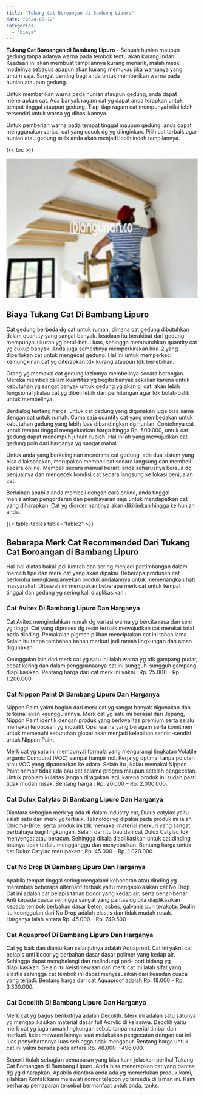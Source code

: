 ```yaml
---
title: "Tukang Cat Boroangan di Bambang Lipuro"
date: "2024-06-12"
categories: 
  - "biaya"
---
```


**Tukang Cat Boroangan di Bambang Lipuro** – Sebuah hunian maupun gedung tanpa adanya warna pada tembok tentu akan kurang indah. Keadaan ini akan membuat tampilannya kurang menarik, malah meski modelnya sebagus apapun akan kurang memukau jika warnanya yang umum saja. Sangat penting bagi anda untuk memberikan warna pada hunian ataupun gedung.

Untuk memberikan warna pada hunian ataupun gedung, anda dapat menerapkan cat. Ada banyak ragam cat yg dapat anda terapkan untuk tempat tinggal ataupun gedung. Tiap-tiap ragam cat mempunyai nilai lebih tersendiri untuk warna yg dihasilkannya.

Untuk pemberian warna pada tempat tinggal maupun gedung, anda dapat menggunakan variasi cat yang cocok dg yg diinginkan. Pilih cat terbaik agar hunian atau gedung milik anda akan menjadi lebih indah tampilannya.

{{< toc >}}

![Tukang Cat Boroangan di Bambang Lipuro](/images/jasa-cat-murah38.png)

## Biaya Tukang Cat Di Bambang Lipuro

Cat gedung berbeda dg cat untuk rumah, dimana cat gedung dibutuhkan dalam quantity yang sangat banyak. keadaan itu berakibat dari gedung mempunyai ukuran yg betul-betul luas, sehingga membutuhkan quantity cat yg cukup banyak. Anda juga semestinya memperkirakan kira-2 yang diperlukan cat untuk mengecat gedung. Hal ini untuk memperkecil kemungkinan cat yg diterapkan tdk kurang ataupun tdk berlebihan.

Orang yg memakai cat gedung lazimnya membelinya secara borongan. Mereka membeli dalam kuantitas yg begitu banyak sekalian karena untuk kebutuhan yg sangat banyak untuk gedung yg akan di cat. akan lebih fungsional jikalau cat yg dibeli lebih dari perhitungan agar tdk bolak-balik untuk membelinya.

Berdialog tentang harga, untuk cat gedung yang digunakan juga bisa sama dengan cat untuk rumah. Cuma saja quantity cat yang membedakan untuk kebutuhan gedung yang lebih luas dibandingkan dg hunian. Contohnya cat untuk tempat tinggal mengeluarkan harga hingga Rp. 500.000, untuk cat gedung dapat menempuh jutaan rupiah. Hal inilah yang mewujudkan cat gedung poin dari harganya yg sangat mahal.

Untuk anda yang berkeinginan menerima cat gedung, ada dua sistem yang bisa dilaksanakan, merupakan membeli cat secara langsung dan membeli secara online. Membeli secara manual berarti anda seharusnya bersua dg penjualnya dan mengecek kondisi cat secara langsung ke lokasi penjualan cat.

Berlainan apabila anda membeli dengan cara online, anda tinggal menjalankan pengorderan dan pembayaran saja untuk mendapatkan cat yang diharapkan. Cat yg diorder nantinya akan dikirimkan hingga ke hunian anda.

{{< table-tables table="table2" >}}

## Beberapa Merk Cat Recommended Dari Tukang Cat Boroangan di Bambang Lipuro

Hal-hal diatas bakal jadi lumrah dan sering menjadi pertimbangan dalam memilih tipe dan merk cat yang akan dipakai. Beberapa produsen cat berlomba mengkampanyekan produk andalannya untuk memenangkan hati masyarakat. Dibawah ini merupakan beberapa merk cat untuk tempat tinggal dan gedung yg sering kali diaplikasikan :

### Cat Avitex Di Bambang Lipuro Dan Harganya

Cat Avitex mengindahkan rumah dg variasi warna yg bercita rasa dan seni yg tinggi. Cat yang diproses dg resin terbaik mewujudkan cat merekat total pada dinding. Pemakaian pigmen pilihan menciptakan cat ini tahan lama. Selain itu tanpa tambahan bahan merkuri jadi ramah lingkungan dan aman digunakan.

Keunggulan lain dari merk cat yg satu ini ialah warna yg tdk gampang pudar, cepat kering dan dalam pengguanaanya cat ini sungguh-sungguh gampang diaplikasikan. Rentang harga dari cat merk ini yakni : Rp. 25.000 – Rp. 1.206.000.

### Cat Nippon Paint Di Bambang Lipuro Dan Harganya

Nippon Paint yakni bagian dari merk cat yg sangat banyak digunakan dan terkenal akan keunggulannya. Merk cat yg satu ini berasal dari Jepang, Nippon Paint identik dengan produk yang berkwalitas premium serta selalu memakai terobosan yg inovatif. Opsi warna yang beragam serta komitmen untuk memenuhi kebutuhan global akan menjadi kelebihan sendiri-sendiri untuk Nippon Paint.

Merk cat yg satu ini mempunyai formula yang mengurangi tingkatan Volatile organic Compund (VOC) sampai hampir nol. Kerja yg optimal tanpa polutan atau VOC yang dipancarkan ke udara. Selain itu jikalau memakai Nippon Paint hampir tidak ada bau cat selama progres maupun setelah pengecetan. Untuk problem kulaitas jangan diragukan lagi, karena produk ini sudah pasti tidak mudah rusak. Bentang harga : Rp. 20.000 – Rp. 2.000.000.

### Cat Dulux Catylac Di Bambang Lipuro Dan Harganya

Diantara sebagian merk yg ada di dalam industry cat, Dulux catylax yaitu salah satu dari merk yg terbaik. Teknologi yg dipakai pada produk ini ialah Chroma-Brite, serta produk ini tdk memakai material merkuri yang sangat berbahaya bagi lingkungan. Selain dari itu bau dari cat Dulux Catylac tdk menyengat atau beracun. Sehingga dikala diaplikasikan untuk cat dinding baunya tidak terlalu mengganggu dan menyebalkan. Bentang harga untuk cat Dulux Catylac merupakan : Rp. 45.000 – Rp. 1.020.000.

### Cat No Drop Di Bambang Lipuro Dan Harganya

Apabila tempat tinggal sering mengalami kebocoran atau dinding yg merembes beberapa alternatif terbaik yaitu mengaplikasikan cat No Drop. Cat ini adalah cat pelapis tahan bocor yang kedap air, serta benar-benar Anti kepada cuaca sehingga sangat yang pantas dg bila diaplikasikan kepada tembok berbahan dasar beton, asbes, galvanis pun terakota. Sealin itu keunggulan dari No Drop adalah elastis dan tidak mudah rusak. Harganya ialah antara Rp. 45.000 – Rp. 749.500

### Cat Aquaproof Di Bambang Lipuro Dan Harganya

Cat yg baik dan dianjurkan selanjutnya adalah Aquaproof. Cat ini yakni cat pelapis anti bocor yg berbahan dasar dasar polimer yang kedap air. Sehingga dapat menghalangi dan melindungi pori- pori bidang yg diaplikasikan. Selain itu keistimewaan dari merk cat ini ialah sifat yang elastis sehingga cat tembok ini dapat menyesuaikan dari keaadan cuaca yang terjadi. Bentang harga dari cat Aquaproof adalah Rp. 18.000 – Rp. 3.300.000.

### Cat Decolith Di Bambang Lipuro Dan Harganya

Merk cat yg bagus berikutnya adalah Decolith. Merk ini adalah satu satunya yg mengaplikasikan material dasar full Acrylic di kelasnya. Decolih yaitu merk cat yg juga ramah lingkungan sebab tanpa material timbal dan merkuri. keistimewaan lainnya saat melakukan pengecatan dengan cat ini luas penyebarannya luas sehingga tidak mengapur. Rentang harga untuk cat ini yakni berada pada antara Rp. 48.000 – 496.000.

Seperti itulah sebagian pemaparan yang bisa kami jelaskan perihal Tukang Cat Boroangan di Bambang Lipuro. Anda bisa menerapkan cat yang pantas dg yg diharapkan. Apabila diantara anda ada yg memerlukan produk kami, silahkan Kontak kami melewati nomor telepon yg tersedia di laman ini. Kami berharap pemaparan tersebut bermanfaat untuk anda, tanks.
